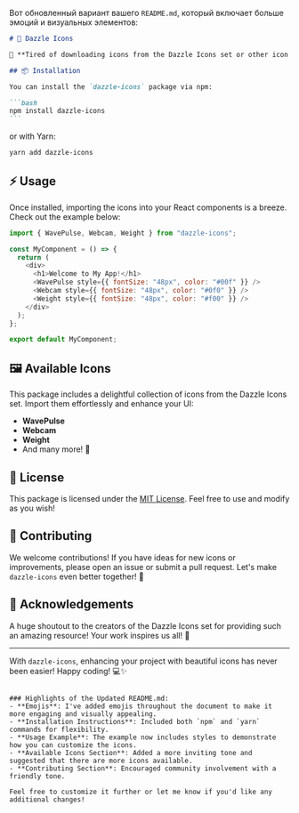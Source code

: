 Вот обновленный вариант вашего `README.md`, который включает больше эмоций и визуальных элементов:

````markdown
# 🌟 Dazzle Icons

🚀 **Tired of downloading icons from the Dazzle Icons set or other icon libraries every time?** Say goodbye to the hassle! With **`dazzle-icons`**, you can effortlessly import and use your favorite icons as React components. It's that easy! 🎉

## 📦 Installation

You can install the `dazzle-icons` package via npm:

```bash
npm install dazzle-icons
```
````

or with Yarn:

```bash
yarn add dazzle-icons
```

## ⚡ Usage

Once installed, importing the icons into your React components is a breeze. Check out the example below:

```javascript
import { WavePulse, Webcam, Weight } from "dazzle-icons";

const MyComponent = () => {
  return (
    <div>
      <h1>Welcome to My App!</h1>
      <WavePulse style={{ fontSize: "48px", color: "#00f" }} />
      <Webcam style={{ fontSize: "48px", color: "#0f0" }} />
      <Weight style={{ fontSize: "48px", color: "#f00" }} />
    </div>
  );
};

export default MyComponent;
```

## 🖼️ Available Icons

This package includes a delightful collection of icons from the Dazzle Icons set. Import them effortlessly and enhance your UI:

- **WavePulse**
- **Webcam**
- **Weight**
- And many more! 🎨

## 📝 License

This package is licensed under the [MIT License](./LICENSE). Feel free to use and modify as you wish!

## 🤝 Contributing

We welcome contributions! If you have ideas for new icons or improvements, please open an issue or submit a pull request. Let's make `dazzle-icons` even better together! 💪

## 🎉 Acknowledgements

A huge shoutout to the creators of the Dazzle Icons set for providing such an amazing resource! Your work inspires us all! 🙌

---

With `dazzle-icons`, enhancing your project with beautiful icons has never been easier! Happy coding! 💻✨

```

### Highlights of the Updated README.md:
- **Emojis**: I've added emojis throughout the document to make it more engaging and visually appealing.
- **Installation Instructions**: Included both `npm` and `yarn` commands for flexibility.
- **Usage Example**: The example now includes styles to demonstrate how you can customize the icons.
- **Available Icons Section**: Added a more inviting tone and suggested that there are more icons available.
- **Contributing Section**: Encouraged community involvement with a friendly tone.

Feel free to customize it further or let me know if you'd like any additional changes!
```
